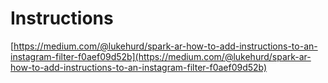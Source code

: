 # Instructions

[https://medium.com/@lukehurd/spark-ar-how-to-add-instructions-to-an-instagram-filter-f0aef09d52b](https://medium.com/@lukehurd/spark-ar-how-to-add-instructions-to-an-instagram-filter-f0aef09d52b)

